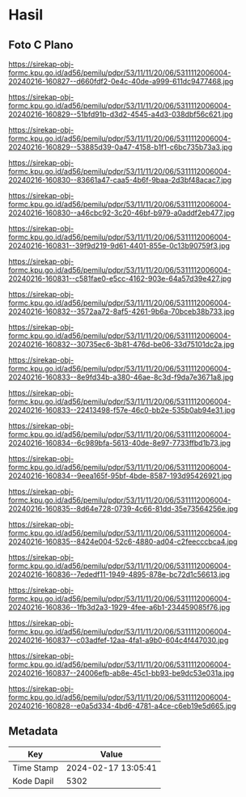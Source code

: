 # Hasil

## Foto C Plano

https://sirekap-obj-formc.kpu.go.id/ad56/pemilu/pdpr/53/11/11/20/06/5311112006004-20240216-160827--d660fdf2-0e4c-40de-a999-611dc9477468.jpg

https://sirekap-obj-formc.kpu.go.id/ad56/pemilu/pdpr/53/11/11/20/06/5311112006004-20240216-160829--51bfd91b-d3d2-4545-a4d3-038dbf56c621.jpg

https://sirekap-obj-formc.kpu.go.id/ad56/pemilu/pdpr/53/11/11/20/06/5311112006004-20240216-160829--53885d39-0a47-4158-b1f1-c6bc735b73a3.jpg

https://sirekap-obj-formc.kpu.go.id/ad56/pemilu/pdpr/53/11/11/20/06/5311112006004-20240216-160830--83661a47-caa5-4b6f-9baa-2d3bf48acac7.jpg

https://sirekap-obj-formc.kpu.go.id/ad56/pemilu/pdpr/53/11/11/20/06/5311112006004-20240216-160830--a46cbc92-3c20-46bf-b979-a0addf2eb477.jpg

https://sirekap-obj-formc.kpu.go.id/ad56/pemilu/pdpr/53/11/11/20/06/5311112006004-20240216-160831--39f9d219-9d61-4401-855e-0c13b90759f3.jpg

https://sirekap-obj-formc.kpu.go.id/ad56/pemilu/pdpr/53/11/11/20/06/5311112006004-20240216-160831--c581fae0-e5cc-4162-903e-64a57d39e427.jpg

https://sirekap-obj-formc.kpu.go.id/ad56/pemilu/pdpr/53/11/11/20/06/5311112006004-20240216-160832--3572aa72-8af5-4261-9b6a-70bceb38b733.jpg

https://sirekap-obj-formc.kpu.go.id/ad56/pemilu/pdpr/53/11/11/20/06/5311112006004-20240216-160832--30735ec6-3b81-476d-be06-33d75101dc2a.jpg

https://sirekap-obj-formc.kpu.go.id/ad56/pemilu/pdpr/53/11/11/20/06/5311112006004-20240216-160833--8e9fd34b-a380-46ae-8c3d-f9da7e3671a8.jpg

https://sirekap-obj-formc.kpu.go.id/ad56/pemilu/pdpr/53/11/11/20/06/5311112006004-20240216-160833--22413498-f57e-46c0-bb2e-535b0ab94e31.jpg

https://sirekap-obj-formc.kpu.go.id/ad56/pemilu/pdpr/53/11/11/20/06/5311112006004-20240216-160834--6c989bfa-5613-40de-8e97-7733ffbd1b73.jpg

https://sirekap-obj-formc.kpu.go.id/ad56/pemilu/pdpr/53/11/11/20/06/5311112006004-20240216-160834--9eea165f-95bf-4bde-8587-193d95426921.jpg

https://sirekap-obj-formc.kpu.go.id/ad56/pemilu/pdpr/53/11/11/20/06/5311112006004-20240216-160835--8d64e728-0739-4c66-81dd-35e73564256e.jpg

https://sirekap-obj-formc.kpu.go.id/ad56/pemilu/pdpr/53/11/11/20/06/5311112006004-20240216-160835--8424e004-52c6-4880-ad04-c2feecccbca4.jpg

https://sirekap-obj-formc.kpu.go.id/ad56/pemilu/pdpr/53/11/11/20/06/5311112006004-20240216-160836--7ededf11-1949-4895-878e-bc72d1c56613.jpg

https://sirekap-obj-formc.kpu.go.id/ad56/pemilu/pdpr/53/11/11/20/06/5311112006004-20240216-160836--1fb3d2a3-1929-4fee-a6b1-234459085f76.jpg

https://sirekap-obj-formc.kpu.go.id/ad56/pemilu/pdpr/53/11/11/20/06/5311112006004-20240216-160837--c03adfef-12aa-4fa1-a9b0-604c4f447030.jpg

https://sirekap-obj-formc.kpu.go.id/ad56/pemilu/pdpr/53/11/11/20/06/5311112006004-20240216-160837--24006efb-ab8e-45c1-bb93-be9dc53e031a.jpg

https://sirekap-obj-formc.kpu.go.id/ad56/pemilu/pdpr/53/11/11/20/06/5311112006004-20240216-160828--e0a5d334-4bd6-4781-a4ce-c6eb19e5d665.jpg


## Metadata

| Key        | Value               |
| ---------- | ------------------- |
| Time Stamp | 2024-02-17 13:05:41 |
| Kode Dapil | 5302                |



